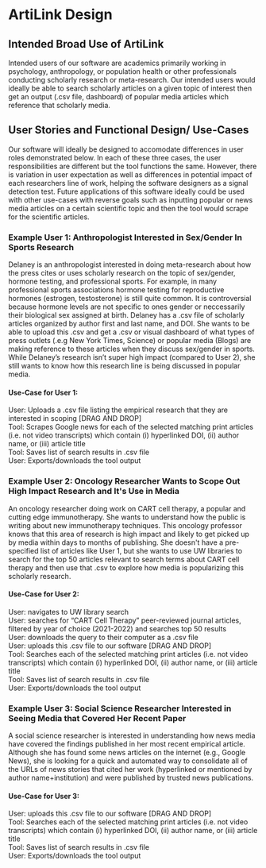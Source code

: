 #  ArtiLink Design

## Intended Broad Use of ArtiLink
Intended users of our software are academics primarily working in psychology, anthropology, or population health or other professionals conducting scholarly research or meta-research. Our intended users would ideally be able to search scholarly articles on a given topic of interest then get an output (.csv file, dashboard) of popular media articles which reference that scholarly media. 

## User Stories and Functional Design/ Use-Cases
Our software will ideally be designed to accomodate differences in user roles demonstrated below. In each of these three cases, the user responsibilities are different but the tool functions the same. However, there is variation in user expectation as well as differences in potential impact of each researchers line of work, helping the software designers as a signal detection test. Future applications of this software ideally could be used with other use-cases with reverse goals such as inputting popular or news media articles on a certain scientific topic and then the tool would scrape for the scientific articles. 

### Example User 1: Anthropologist Interested in Sex/Gender In Sports Research 
Delaney is an anthropologist interested in doing meta-research about how the press cites or uses scholarly research on the topic of sex/gender, hormone testing, and professional sports. For example, in many professional sports associations hormone testing for reproductive hormones (estrogen, testosterone) is still quite common. It is controversial because hormone levels are not specific to ones gender or neccessarily their biological sex assigned at birth. Delaney has a .csv file of scholarly articles organized by author first and last name, and DOI. She wants to be able to upload this .csv and get a .csv or visual dashboard of what types of press outlets (.e.g New York Times, Science) or popular media (Blogs) are making reference to these articles when they discuss sex/gender in sports. While Delaney’s research isn’t super high impact (compared to User 2), she still wants to know how this research line is being discussed in popular media. 

#### Use-Case for User 1:
User: Uploads a .csv file listing the empirical research that they are interested in scoping [DRAG AND DROP]  
Tool: Scrapes Google news for each of the selected matching print articles (i.e. not video transcripts) which contain (i) hyperlinked DOI, (ii) author name, or (iii) article title  
Tool: Saves list of search results in .csv file  
User: Exports/downloads the tool output 

### Example User 2: Oncology Researcher Wants to Scope Out High Impact Research and It's Use in Media 
An oncology researcher doing work on CART cell therapy, a popular and cutting edge immunotherapy. She wants to understand how the public is writing about new immunotherapy techniques. This oncology professor knows that this area of research is high impact and likely to get picked up by media within days to months of publishing. She doesn't have a pre-specified list of articles like User 1, but she wants to use UW libraries to search for the top 50 articles relevant to search terms about CART cell therapy and then use that .csv to explore how media is popularizing this scholarly research. 

#### Use-Case for User 2:
User:  navigates to UW library search  
User: searches for “CART Cell Therapy” peer-reviewed journal articles, filtered by year of choice (2021-2022) and searches top 50 results  
User: downloads the query to their computer as a .csv file  
User: uploads this .csv file to our software [DRAG AND DROP]  
Tool: Searches each of the selected matching print articles (i.e. not video transcripts) which contain (i) hyperlinked DOI, (ii) author name, or (iii) article title  
Tool: Saves list of search results in .csv file  
User: Exports/downloads the tool output 

### Example User 3: Social Science Researcher Interested in Seeing Media that Covered Her Recent Paper 
A social science researcher is interested in understanding how news media have covered the findings published in her most recent empirical article. Although she has found some news articles on the internet (e.g., Google News), she is looking for a quick and automated way to consolidate all of the URLs of news stories that cited her work (hyperlinked or mentioned by author name+institution) and were published by trusted news publications.

#### Use-Case for User 3:  
User: uploads this .csv file to our software [DRAG AND DROP]  
Tool: Searches each of the selected matching print articles (i.e. not video transcripts) which contain (i) hyperlinked DOI, (ii) author name, or (iii) article title  
Tool: Saves list of search results in .csv file  
User: Exports/downloads the tool output
